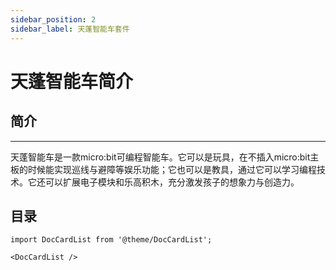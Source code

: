 ```yaml
---
sidebar_position: 2
sidebar_label: 天蓬智能车套件
---
```


# 天蓬智能车简介

## 简介
---

天蓬智能车是一款micro:bit可编程智能车。它可以是玩具，在不插入micro:bit主板的时候能实现巡线与避障等娱乐功能；它也可以是教具，通过它可以学习编程技术。它还可以扩展电子模块和乐高积木，充分激发孩子的想象力与创造力。

## 目录

```mdx-code-block
import DocCardList from '@theme/DocCardList';

<DocCardList />
```
